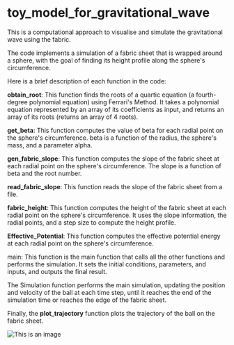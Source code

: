 # toy_model_for_gravitational_wave
This is a computational approach to visualise and simulate the gravitational wave using the fabric. 

The code implements a simulation of a fabric sheet that is wrapped around a sphere, with the goal of finding its height profile along the sphere's circumference. 

Here is a brief description of each function in the code: 

**obtain_root**: This function finds the roots of a quartic equation (a fourth-degree polynomial equation) using Ferrari's Method. It takes a polynomial equation represented by an array of its coefficients as input, and returns an array of its roots (returns an array of 4 roots). 

**get_beta**: This function computes the value of beta for each radial point on the sphere's circumference. beta is a function of the radius, the sphere's mass, and a parameter alpha. 

**gen_fabric_slope**: This function computes the slope of the fabric sheet at each radial point on the sphere's circumference. The slope is a function of beta and the root number. 

**read_fabric_slope**: This function reads the slope of the fabric sheet from a file. 

**fabric_height**: This function computes the height of the fabric sheet at each radial point on the sphere's circumference. It uses the slope information, the radial points, and a step size to compute the height profile. 

**Effective_Potential**: This function computes the effective potential energy at each radial point on the sphere's circumference. 

main: This function is the main function that calls all the other functions and performs the simulation. It sets the initial conditions, parameters, and inputs, and outputs the final result. 

The Simulation function performs the main simulation, updating the position and velocity of the ball at each time step, until it reaches the end of the simulation time or reaches the edge of the fabric sheet.

Finally, the **plot_trajectory** function plots the trajectory of the ball on the fabric sheet.

![This is an image](/assets/result_trajectory/trajectory.png)

